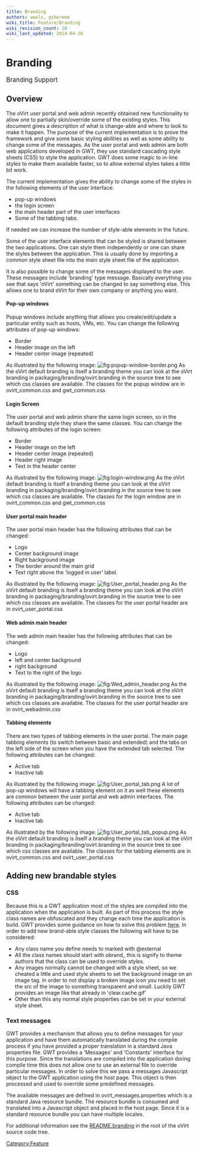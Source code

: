 ```yaml
---
title: Branding
authors: awels, gshereme
wiki_title: Feature/Branding
wiki_revision_count: 20
wiki_last_updated: 2014-04-30
---
```


# Branding

<big>Branding Support</big>

## Overview

The oVirt user portal and web admin recently obtained new functionality to allow one to partially skin/override some of the existing styles. This document gives a description of what is change-able and where to look to make it happen. The purpose of the current implementation is to prove the framework and give some basic styling abilities as well as some ability to change some of the messages. As the user portal and web admin are both web applications developed in GWT, they use standard cascading style sheets (CSS) to style the application. GWT does some magic to in-line styles to make them available faster, so to allow external styles takes a little bit work.

The current implementation gives the ability to change some of the styles in the following elements of the user interface:

*   pop-up windows
*   the login screen
*   the main header part of the user interfaces
*   Some of the tabbing tabs.

If needed we can increase the number of style-able elements in the future.

Some of the user interface elements that can be styled is shared between the two applications. One can style them independently or one can share the styles between the application. This is usually done by importing a common style sheet file into the main style sheet file of the application.

It is also possible to change some of the messages displayed to the user. These messages include 'branding' type message. Basically everything you see that says 'oVirt' something can be changed to say something else. This allows one to brand oVirt for their own company or anything you want.

#### Pop-up windows

Popup windows include anything that allows you create/edit/update a particular entity such as hosts, VMs, etc. You can change the following attributes of pop-up windows:

*   Border
*   Header image on the left
*   Header center image (repeated)

As illustrated by the following image:
![](popup-window-border.png "fig:popup-window-border.png")
 As the oVirt default branding is itself a branding theme you can look at the oVirt branding in packaging/branding/ovirt.branding in the source tree to see which css classes are available. The classes for the popup window are in ovirt_common.css and gwt_common.css

#### Login Screen

The user portal and web admin share the same login screen, so in the default branding style they share the same classes. You can change the following attributes of the login screen:

*   Border
*   Header image on the left
*   Header center image (repeated)
*   Header right image
*   Text in the header center

As illustrated by the following image:
![](login-window.png "fig:login-window.png")
As the oVirt default branding is itself a branding theme you can look at the oVirt branding in packaging/branding/ovirt.branding in the source tree to see which css classes are available. The classes for the login window are in ovirt_common.css and gwt_common.css

#### User portal main header

The user portal main header has the following attributes that can be changed:

*   Logo
*   Center background image
*   Right background image
*   The border around the main grid
*   Text right above the 'logged in user' label.

As illustrated by the following image:
![](User_portal_header.png "fig:User_portal_header.png")
As the oVirt default branding is itself a branding theme you can look at the oVirt branding in packaging/branding/ovirt.branding in the source tree to see which css classes are available. The classes for the user portal header are in ovirt_user_portal.css

#### Web admin main header

The web admin main header has the following attributes that can be changed:

*   Logo
*   left and center background
*   right background
*   Text to the right of the logo

As illustrated by the following image:
![](Wed_admin_header.png "fig:Wed_admin_header.png")
As the oVirt default branding is itself a branding theme you can look at the oVirt branding in packaging/branding/ovirt.branding in the source tree to see which css classes are available. The classes for the user portal header are in ovirt_webadmin.css

#### Tabbing elements

There are two types of tabbing elements in the user portal. The main page tabbing elements (to switch between basic and extended) and the tabs on the left side of the screen when you have the extended tab selected. The following attributes can be changed:

*   Active tab
*   Inactive tab

As illustrated by the following image:
![](User_portal_tab.png "fig:User_portal_tab.png")
A lot of pop-up windows will have a tabbing element on it as well these elements are common between the user portal and web admin interfaces. The following attributes can be changed:

*   Active tab
*   Inactive tab

As illustrated by the following image:
![](User_portal_tab_popup.png "fig:User_portal_tab_popup.png")
As the oVirt default branding is itself a branding theme you can look at the oVirt branding in packaging/branding/ovirt.branding in the source tree to see which css classes are available. The classes for the tabbing elements are in ovirt_common.css and ovirt_user_portal.css

## Adding new brandable styles

### CSS

Because this is a GWT application most of the styles are compiled into the application when the application is built. As part of this process the style class names are obfuscated and they change each time the application is build. GWT provides some guidance on how to solve this problem [here](https://developers.google.com/web-toolkit/doc/latest/DevGuideClientBundle#External_and_legacy_scopes). In order to add new brand-able style classes the following will have to be considered:

*   Any class name you define needs to marked with @external
*   All the class names should start with obrand_ this is signify to theme authors that the class can be used to override styles.
*   Any images normally cannot be changed with a style sheet, so we cheated a little and used style sheets to set the background image on an image tag. In order to not display a broken image icon you need to set the src of the image to something transparent and small. Luckily GWT provides an image like that already in 'clear.cache.gif'
*   Other than this any normal style properties can be set in your external style sheet.

### Text messages

GWT provides a mechanism that allows you to define messages for your application and have them automatically translated during the compile process if you have provided a proper translation in a standard Java properties file. GWT provides a 'Messages' and 'Constants' interface for this purpose. Since the translations are compiled into the application during compile time this does not allow one to use an external file to override particular messages. In order to solve this we pass a messages Javascript object to the GWT application using the host page. This object is then processed and used to override some predefined messages.

The available messages are defined in ovirt_messages.properties which is a standard Java resource bundle. The resource bundle is consumed and translated into a Javascript object and placed in the host page. Since it is a standard resource bundle you can have multiple locales.

For additional information see the [README.branding](http://gerrit.ovirt.org/gitweb?p=ovirt-engine.git;a=blob;f=README.branding;hb=HEAD) in the root of the oVirt source code tree.

<Category:Feature>
